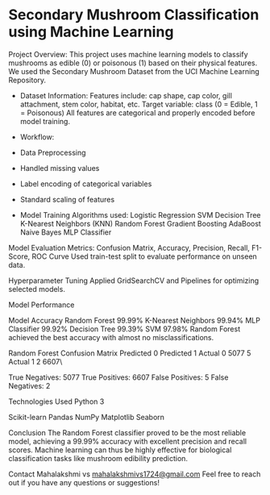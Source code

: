 # Secondary Mushroom Classification using Machine Learning
 Project Overview: 
This project uses machine learning models to classify mushrooms as edible (0) or poisonous (1) based on their physical features. We used the Secondary Mushroom Dataset from the UCI Machine Learning Repository.

  * Dataset Information: 
Features include: cap shape, cap color, gill attachment, stem color, habitat, etc.
Target variable: class (0 = Edible, 1 = Poisonous)
All features are categorical and properly encoded before model training.

 * Workflow: 
  * Data Preprocessing
  * Handled missing values
  * Label encoding of categorical variables
  * Standard scaling of features
  * Model Training
Algorithms used:
Logistic Regression
SVM
Decision Tree
K-Nearest Neighbors (KNN)
Random Forest
Gradient Boosting
AdaBoost
Naive Bayes
MLP Classifier

Model Evaluation
Metrics: Confusion Matrix, Accuracy, Precision, Recall, F1-Score, ROC Curve
Used train-test split to evaluate performance on unseen data.

Hyperparameter Tuning
Applied GridSearchCV and Pipelines for optimizing selected models.

 Model Performance

Model	Accuracy
Random Forest	99.99%
K-Nearest Neighbors	99.94%
MLP Classifier	99.92%
Decision Tree	99.39%
SVM	97.98%
 Random Forest achieved the best accuracy with almost no misclassifications.

 Random Forest Confusion Matrix
Predicted 0	Predicted 1
Actual 0	5077	5
Actual 1	2	6607\

True Negatives: 5077
True Positives: 6607
False Positives: 5
False Negatives: 2

 Technologies Used
Python 3

Scikit-learn
Pandas
NumPy
Matplotlib
Seaborn

 Conclusion
The Random Forest classifier proved to be the most reliable model, achieving a 99.99% accuracy with excellent precision and recall scores. Machine learning can thus be highly effective for biological classification tasks like mushroom edibility prediction.

 Contact
 Mahalakshmi vs 
 mahalakshmivs1724@gmail.com
Feel free to reach out if you have any questions or suggestions!
